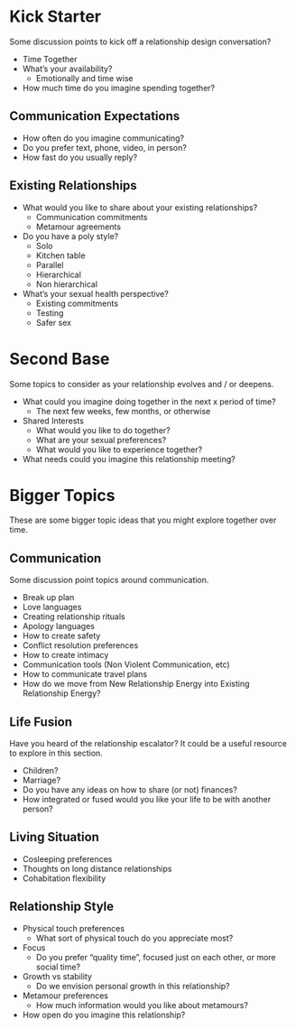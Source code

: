 # Kick Starter

Some discussion points to kick off a relationship design conversation?

* Time Together
* What’s your availability?
    * Emotionally and time wise
* How much time do you imagine spending together?

## Communication Expectations

* How often do you imagine communicating?
* Do you prefer text, phone, video, in person?
* How fast do you usually reply?

## Existing Relationships

* What would you like to share about your existing relationships?
    * Communication commitments
    * Metamour agreements
* Do you have a poly style?
    * Solo
    * Kitchen table
    * Parallel
    * Hierarchical
    * Non hierarchical
* What’s your sexual health perspective?
    * Existing commitments
    * Testing
    * Safer sex
    
# Second Base

Some topics to consider as your relationship evolves and / or deepens.

* What could you imagine doing together in the next x period of time?
    * The next few weeks, few months, or otherwise
* Shared Interests
    * What would you like to do together?
    * What are your sexual preferences?
    * What would you like to experience together?
* What needs could you imagine this relationship meeting?

# Bigger Topics

These are some bigger topic ideas that you might explore together over time.

## Communication

Some discussion point topics around communication.

* Break up plan
* Love languages
* Creating relationship rituals
* Apology languages
* How to create safety
* Conflict resolution preferences
* How to create intimacy
* Communication tools (Non Violent Communication, etc)
* How to communicate travel plans
* How do we move from New Relationship Energy into Existing Relationship Energy?

## Life Fusion

Have you heard of the relationship escalator? It could be a useful resource to explore in this section.

* Children?
* Marriage?
* Do you have any ideas on how to share (or not) finances?
* How integrated or fused would you like your life to be with another person?

## Living Situation

* Cosleeping preferences
* Thoughts on long distance relationships
* Cohabitation flexibility

## Relationship Style

* Physical touch preferences
    * What sort of physical touch do you appreciate most?
* Focus
    * Do you prefer “quality time”, focused just on each other, or more social time?
* Growth vs stability
    * Do we envision personal growth in this relationship?
* Metamour preferences
    * How much information would you like about metamours?
* How open do you imagine this relationship?

